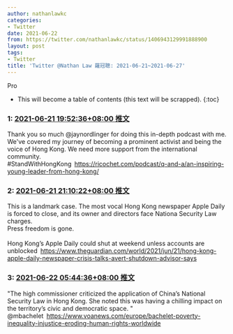 ```yaml
---
author: nathanlawkc
categories:
- Twitter
date: 2021-06-22
from: https://twitter.com/nathanlawkc/status/1406943129991888900
layout: post
tags:
- Twitter
title: 'Twitter @Nathan Law 羅冠聰: 2021-06-21~2021-06-27'
---
```


Pro

* This will become a table of contents (this text will be scrapped).
{:toc}

### 1: [2021-06-21 19:52:36+08:00 推文](https://twitter.com/nathanlawkc/status/1406943129991888900)

Thank you so much @jaynordlinger  for doing this in-depth podcast with me. We've covered my journey of becoming a prominent activist and being the voice of Hong Kong. We need more support from the international community. <br>#StandWithHongKong <a href="https://ricochet.com/podcast/q-and-a/an-inspiring-young-leader-from-hong-kong/" target="_blank" rel="noopener noreferrer">https://ricochet.com/podcast/q-and-a/an-inspiring-young-leader-from-hong-kong/</a>

### 2: [2021-06-21 21:10:22+08:00 推文](https://twitter.com/nathanlawkc/status/1406962699066613764)

This is a landmark case. The most vocal Hong Kong newspaper Apple Daily is forced to close, and its owner and directors face Nationa Security Law charges. <br>Press freedom is gone.<br><br>Hong Kong’s Apple Daily could shut at weekend unless accounts are unblocked <a href="https://www.theguardian.com/world/2021/jun/21/hong-kong-apple-daily-newspaper-crisis-talks-avert-shutdown-advisor-says" target="_blank" rel="noopener noreferrer">https://www.theguardian.com/world/2021/jun/21/hong-kong-apple-daily-newspaper-crisis-talks-avert-shutdown-advisor-says</a>

### 3: [2021-06-22 05:44:36+08:00 推文](https://twitter.com/nathanlawkc/status/1407092112303267842)

"The high commissioner criticized the application of China’s National Security Law in Hong Kong. She noted this was having a chilling impact on the territory’s civic and democratic space. "<br>@mbachelet <a href="https://www.voanews.com/europe/bachelet-poverty-inequality-injustice-eroding-human-rights-worldwide" target="_blank" rel="noopener noreferrer">https://www.voanews.com/europe/bachelet-poverty-inequality-injustice-eroding-human-rights-worldwide</a>

